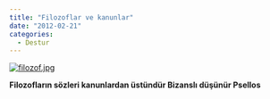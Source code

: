 ```yaml
---
title: "Filozoflar ve kanunlar"
date: "2012-02-21"
categories: 
  - Destur
---
```


[![filozof.jpg](/uploads/2012/02/filozof.jpg)](/uploads/2012/02/filozof.jpg "filozof.jpg")

[](/uploads/2012/02/filozof.jpg "filozof.jpg")**Filozofların sözleri kanunlardan üstündür Bizanslı düşünür Psellos**
